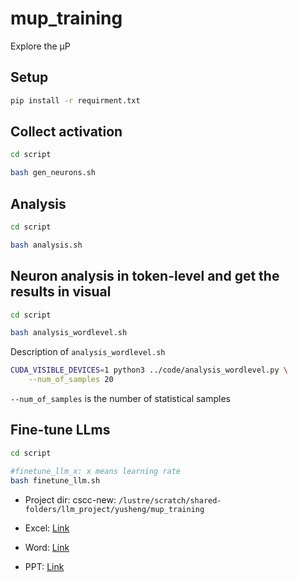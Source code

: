 # mup_training
Explore the µP

## Setup
```bash
pip install -r requirment.txt
```

## Collect activation
```bash
cd script

bash gen_neurons.sh
```

## Analysis
```bash
cd script

bash analysis.sh
```

## Neuron analysis in token-level and get the results in visual
```bash
cd script

bash analysis_wordlevel.sh
```
Description of `analysis_wordlevel.sh`
```bash
CUDA_VISIBLE_DEVICES=1 python3 ../code/analysis_wordlevel.py \
    --num_of_samples 20
```
`--num_of_samples` is the number of statistical samples 


## Fine-tune LLms
```bash
cd script

#finetune_llm_x: x means learning rate
bash finetune_llm.sh
```

- Project dir: cscc-new: `/lustre/scratch/shared-folders/llm_project/yusheng/mup_training`

- Excel: [Link](https://docs.google.com/spreadsheets/d/1ZZ0mwfliMvH0N7WlwK_gDtJPsxi_l27XxKmCstRLpAI/edit?usp=sharing)

- Word: [Link](https://docs.google.com/document/d/1xnVAxbPtNVtDTSyxQsH3j9AopDdHloKiUFnTRxKhZ7E/edit)

- PPT: [Link](https://docs.google.com/presentation/d/12wfyTp1oWu2-D4IBylY620DUuuzOrwWdqdsL4bGZgW4/edit#slide=id.g2c1a302799d_0_90)
